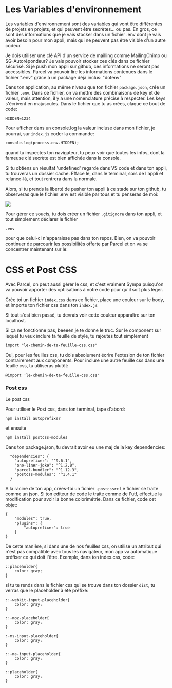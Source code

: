 <h1>Les Variables d'environnement</h1>

Les variables d'environnement sont des variables qui vont être différentes de projets en projets, et qui peuvent être secrètes... ou pas.
En gros, ce sont des informations que je vais stocker dans un fichier .env dont je vais avoir besoin pour mon appli, mais qui ne peuvent pas être visible d'un autre codeur.

Je dois utiliser une clé API d'un service de mailling comme MailingChimp ou SG-Autorépondeur? Je vais pouvoir stocker ces clés dans ce fichier sécurisé. Si je push mon appli sur github, ces informations ne seront pas accessibles.
Parcel va pouvoir lire les informations contenues dans le fichier ".env" grâce à un package déjà inclus: "dotenv"

Dans ton application, au même niveau que ton fichier ```package.json```, crée un fichier ```.env```.
Dans ce fichier, on va mettre des combinaisons de key et de valeur, mais attention, il y a une nomenclature précise à respecter. Les keys s'écrivent en majuscules.
Dans le fichier que tu as crées, claque ce bout de code:

```
HIDDEN=1234
```

Pour afficher dans un console.log la valeur incluse dans mon fichier, je pourrai, sur ```index.js``` coder la commande:

```
console.log(process.env.HIDDEN);
```

quand tu inspectes ton navigateur, tu peux voir que toutes les infos, dont la fameuse clé secrète est bien affichée dans la console.

Si tu obtiens un résultat 'undefined' regarde dans VS code et dans ton appli, tu trouveras un dossier cache. Efface le, dans le terminal, sors de l'appli et relance-là, et tout rentrera dans la normale.

Alors, si tu prends la liberté de pusher ton appli à ce stade sur ton github, tu observeras que le fichier .env est visible par tous et tu penseras de moi:

<img src="https://media1.tenor.com/images/fcce9a831a0542f28d351f973d15bf0a/tenor.gif" />

Pour gérer ce soucis, tu dois créer un fichier ```.gitignore``` dans ton appli, et tout simplement déclarer le fichier
``` 
.env
```

pour que celui-ci n'apparaisse pas dans ton repos.
Bien, on va pouvoir continuer de parcourir les possibilités offerte par Parcel et on va se concentrer maintenant sur le: 

<h1 id="css">CSS et Post CSS</h1>

Avec Parcel, on peut aussi gérer le css, et c'est vraiment Sympa puisqu'on va pouvoir apporter des optiisations à notre code pour qu'il soit plus léger.

Crée toi un fichier ```index.css``` dans ce fichier, place une couleur sur le body, et importe ton fichier css dans ton ```index.js```

Si tout s'est bien passé, tu devrais voir cette couleur apparaître sur ton localhost.

Si ça ne fonctionne pas, beeeen je te donne le truc. Sur le component sur lequel tu veux inclure ta feuille de style, tu rajoutes tout simplement 

```
import "le-chemin-de-ta-feuille-css.css"
```

Oui, pour les feuilles css, tu dois absolument écrire l'extesion de ton fichier contrairement aux components.
Pour inclure une autre feuille css dans une feuille css, tu utiliseras plutôt:

```
@import 'le-chemin-de-ta-feuille-css.css"
```

<h3>Post css</h3>
Le post css

Pour utiliser le Post css, dans ton terminal, tape d'abord:

```
npm install autoprefixer
``` 

et ensuite


```
npm install postcss-modules
```

Dans ton package.json, tu devrait avoir eu une maj de la key dependencies:

```
  "dependencies": {
    "autoprefixer": "^9.6.1",
    "one-liner-joke": "^1.2.0",
    "parcel-bundler": "^1.12.3",
    "postcss-modules": "^1.4.1"
  }
  ```
  
  A la racine de ton app, crées-toi un fichier ```.postcssrc``` 
  Le fichier se traite comme un json. Si ton editeur de code le traite comme de l'utf, effectue la modification pour avoir la bonne colorimétrie.
Dans ce fichier, code cet objet:

```
{
    "modules": true,
    "plugins": {
        "autoprefixer": true
    }
}
```

De cette manière, si dans une de nos feuilles css, on utilise un attribut qui n'est pas compatible avec tous les navigateur, mon app va automatique préfixer ce qui doit l'être.
Exemple, dans ton index.css, code:

```
::placeholder{
    color: gray;
}
```

si tu te rends dans le fichier css qui se trouve dans ton dossier ```dist```, tu verras que le placeholder à été préfixé:

```
::-webkit-input-placeholder{
    color: gray;
}

::-moz-placeholder{
    color: gray;
}

:-ms-input-placeholder{
    color: gray;
}

::-ms-input-placeholder{
    color: gray;
}

::placeholder{
    color: gray;
}
```

